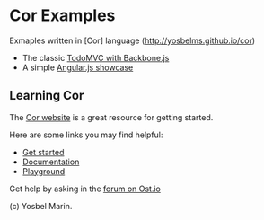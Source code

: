 # Cor Examples

Exmaples written in [Cor] language (http://yosbelms.github.io/cor)

* The classic [TodoMVC with Backbone.js](https://github.com/yosbelms/cor-examples/tree/master/AngularJS)
* A simple [Angular.js showcase](https://github.com/yosbelms/cor-examples/tree/master/TodoMVC)


## Learning Cor

The [Cor website](http://yosbelms.github.io/cor) is a great resource for getting started.

Here are some links you may find helpful:

* [Get started](http://yosbelms.github.io/cor/docs/get_started.html)
* [Documentation](http://yosbelms.github.io/cor/docs/documentation.html)
* [Playground](http://yosbelms.github.io/cor/docs/playground/index.html)

Get help by asking in the [forum on Ost.io](http://ost.io/@yosbelms/cor)

(c) Yosbel Marin.